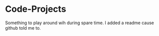 Code-Projects
=============

Something to play around wih during spare time.
I added a readme cause github told me to. 
